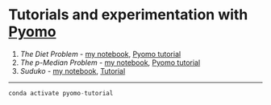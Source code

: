 # Tutorials and experimentation with [Pyomo](https://www.pyomo.org)

1. *The Diet Problem* - [my notebook](diet-problem.ipynb), [Pyomo tutorial](https://nbviewer.jupyter.org/github/Pyomo/PyomoGallery/blob/master/diet/DietProblem.ipynb)
2. *The p-Median Problem* - [my notebook](p-median-problem.ipynb), [Pyomo tutorial](https://nbviewer.jupyter.org/github/Pyomo/PyomoGallery/blob/master/p_median/p_median.ipynb)
3. *Suduko* - [my notebook](suduko.ipynb), [Tutorial](https://medium.com/@dhanalakotamohan314/creating-sudoku-solver-with-python-and-pyomo-in-easy-steps-fe22ec916090)

---

```python
conda activate pyomo-tutorial
```
